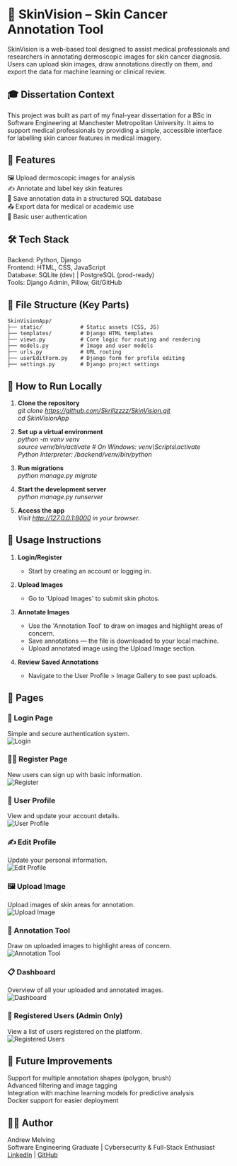 # 🧠 SkinVision – Skin Cancer Annotation Tool

SkinVision is a web-based tool designed to assist medical professionals and researchers in annotating dermoscopic images for skin cancer diagnosis. Users can upload skin images, draw annotations directly on them, and export the data for machine learning or clinical review.

## 🎓 Dissertation Context

This project was built as part of my final-year dissertation for a BSc in Software Engineering at Manchester Metropolitan University. It aims to support medical professionals by providing a simple, accessible interface for labelling skin cancer features in medical imagery.

## 🚀 Features

🖼️ Upload dermoscopic images for analysis  
✍️ Annotate and label key skin features  
💾 Save annotation data in a structured SQL database  
📤 Export data for medical or academic use  
🔐 Basic user authentication


## 🛠️ Tech Stack

Backend: Python, Django  
Frontend: HTML, CSS, JavaScript  
Database: SQLite (dev) | PostgreSQL (prod-ready)  
Tools: Django Admin, Pillow, Git/GitHub

## 📁 File Structure (Key Parts)
```text
SkinVisionApp/
├── static/            # Static assets (CSS, JS)
├── templates/         # Django HTML templates
├── views.py           # Core logic for routing and rendering
├── models.py          # Image and user models
├── urls.py            # URL routing
├── userEditForm.py    # Django form for profile editing
├── settings.py        # Django project settings
```


## 🧪 How to Run Locally

1. **Clone the repository**  
*git clone https://github.com/Skrillzzzz/SkinVision.git  
cd SkinVisionApp*

2. **Set up a virtual environment**  
*python -m venv venv  
source venv/bin/activate  # On Windows: venv\Scripts\activate  
Python Interpreter: /backend/venv/bin/python*

3. **Run migrations**  
*python manage.py migrate*

4. **Start the development server**  
*python manage.py runserver*

5. **Access the app**  
*Visit http://127.0.0.1:8000 in your browser.*

## 🧪 Usage Instructions

1. **Login/Register**
   - Start by creating an account or logging in.

2. **Upload Images**
   - Go to 'Upload Images' to submit skin photos.

3. **Annotate Images**
   - Use the 'Annotation Tool' to draw on images and highlight areas of concern.
   - Save annotations — the file is downloaded to your local machine.
   - Upload annotated image using the Upload Image section.

4. **Review Saved Annotations**
   - Navigate to the User Profile > Image Gallery to see past uploads.

## 📸 Pages
### 🔐 Login Page
Simple and secure authentication system.  
![Login](Pages/Login.png)

### 🧑‍💼 Register Page
New users can sign up with basic information.  
![Register](Pages/Register.png)

### 👤 User Profile
View and update your account details.  
![User Profile](Pages/User%20Profile.png)

### ✍️ Edit Profile
Update your personal information.  
![Edit Profile](Pages/Edit%20Profile.png)

### 🖼️ Upload Image
Upload images of skin areas for annotation.  
![Upload Image](Pages/UploadImage.png)

### 🧩 Annotation Tool
Draw on uploaded images to highlight areas of concern.  
![Annotation Tool](Pages/Annotation%20Tool.png)

### 📋 Dashboard
Overview of all your uploaded and annotated images.  
![Dashboard](Pages/Dashboard.png)

### 👥 Registered Users (Admin Only)
View a list of users registered on the platform.  
![Registered Users](Pages/RegisteredUsers.png)

## 🧪 Future Improvements

Support for multiple annotation shapes (polygon, brush)  
Advanced filtering and image tagging  
Integration with machine learning models for predictive analysis  
Docker support for easier deployment

## 🙋‍♂️ Author

Andrew Melving  
Software Engineering Graduate | Cybersecurity & Full-Stack Enthusiast  
[LinkedIn](https://www.linkedin.com/in/andrew-melving-138483209/) | [GitHub](https://github.com/Skrillzzzz/)
